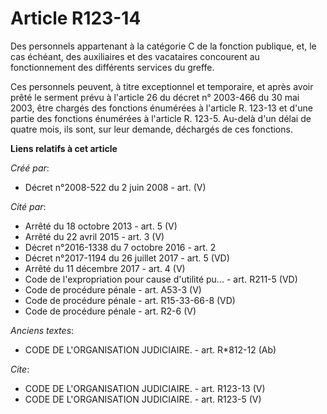# Article R123-14

Des personnels appartenant à la catégorie C de la fonction publique, et, le cas échéant, des auxiliaires et des vacataires
concourent au fonctionnement des différents services du greffe. 

Ces personnels peuvent, à titre exceptionnel et temporaire, et après avoir prêté le serment prévu à l'article 26 du décret n°
2003-466 du 30 mai 2003, être chargés des fonctions énumérées à l'article R. 123-13 et d'une partie des fonctions énumérées à
l'article R. 123-5. Au-delà d'un délai de quatre mois, ils sont, sur leur demande, déchargés de ces fonctions.

**Liens relatifs à cet article**

_Créé par_:

  - Décret n°2008-522 du 2 juin 2008 - art. (V)

_Cité par_:

  - Arrêté du 18 octobre 2013 - art. 5 (V)
  - Arrêté du 22 avril 2015 - art. 3 (V)
  - Décret n°2016-1338 du 7 octobre 2016 - art. 2
  - Décret n°2017-1194 du 26 juillet 2017 - art. 5 (VD)
  - Arrêté du 11 décembre 2017 - art. 4 (V)
  - Code de l'expropriation pour cause d'utilité pu... - art. R211-5 (VD)
  - Code de procédure pénale - art. A53-3 (V)
  - Code de procédure pénale - art. R15-33-66-8 (VD)
  - Code de procédure pénale - art. R2-6 (V)

_Anciens textes_:

  - CODE DE L'ORGANISATION JUDICIAIRE. - art. R*812-12 (Ab)

_Cite_:

  - CODE DE L'ORGANISATION JUDICIAIRE. - art. R123-13 (V)
  - CODE DE L'ORGANISATION JUDICIAIRE. - art. R123-5 (V)
